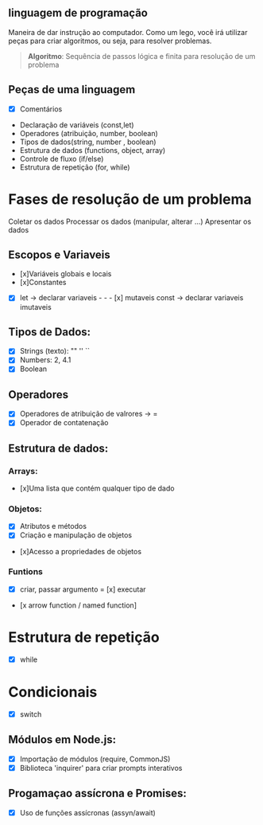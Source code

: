 ## linguagem de programação

Maneira de dar instrução ao computador.
Como um lego, você irá utilizar peças para criar algoritmos, ou seja, para resolver problemas.

>  **Algoritmo**: Sequência de passos  lógica e finita para resolução  de um problema

## Peças de uma linguagem

-  [x] Comentários
- Declaração de variáveis (const,let)
- Operadores (atribuição, number, boolean)
- Tipos de dados(string, number , boolean)
- Estrutura de dados (functions, object, array)
- Controle de fluxo (if/else)
- Estrutura de repetição (for, while)

# Fases de resolução de um problema

Coletar os dados
Processar os dados (manipular, alterar ...)
Apresentar os dados


## Escopos e Variaveis

- [x]Variáveis globais e locais
- [x]Constantes

- [x] let -> declarar variaveis - - - [x] mutaveis
const -> declarar variaveis imutaveis

## Tipos de Dados:

- [x] Strings (texto): "" '' ``
- [x] Numbers: 2, 4.1
- [x] Boolean

## Operadores
 
- [x] Operadores de atribuição de valrores -> =
-[x] Operador de contatenação

 ## Estrutura de dados:

 ### Arrays:

- [x]Uma lista que contém qualquer tipo de dado

 ### Objetos:

- [x] Atributos e métodos
- [x] Criação e manipulação de objetos
- [x]Acesso a propriedades de objetos

### Funtions
- [x] criar, passar argumento
= [x] executar
- [x arrow function / named function]

# Estrutura de repetição

- [x] while

 # Condicionais

 -[x] switch

 ## Módulos em Node.js:

 - [x] Importação de módulos (require, CommonJS) 
 - [x] Biblioteca 'inquirer' para criar prompts interativos

 ## Progamaçao assícrona e Promises:

 - [x] Uso de funções assícronas (assyn/await)